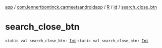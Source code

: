 [app](../../../index.md) / [com.lennertbontinck.carmeetsandroidapp](../../index.md) / [R](../index.md) / [id](index.md) / [search_close_btn](./search_close_btn.md)

# search_close_btn

`static val search_close_btn: `[`Int`](https://kotlinlang.org/api/latest/jvm/stdlib/kotlin/-int/index.html)
`static val search_close_btn: `[`Int`](https://kotlinlang.org/api/latest/jvm/stdlib/kotlin/-int/index.html)